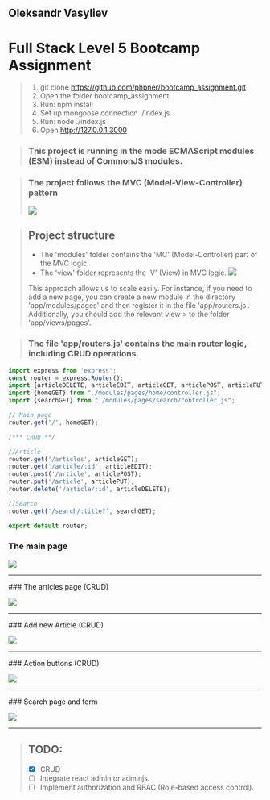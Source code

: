 ## Oleksandr Vasyliev

# Full Stack Level 5 Bootcamp Assignment

> 1. git clone https://github.com/phpner/bootcamp_assignment.git
> 2. Open the folder bootcamp_assignment
> 3. Run: npm install
> 4. Set up mongoose connection ./index.js
> 5. Run: node ./index.js
> 6. Open http://127.0.0.1:3000


> ### This project is running in the mode ECMAScript modules (ESM) instead of CommonJS modules.


> ### The project follows the MVC (Model-View-Controller) pattern
> ![](https://dl4.joxi.net/drive/2024/02/04/0031/2220/2087084/84/4e9ee4ebb2.jpg)


> ## Project structure
> * The 'modules' folder contains the 'MC' (Model-Controller) part of the MVC logic.
> * The 'view' folder represents the 'V' (View) in MVC logic.
> ![](https://dl3.joxi.net/drive/2024/02/04/0031/2220/2087084/84/387d89aa51.jpg)
>
> This approach allows us to scale easily. For instance, if you need to add a new page, you can create a new module in the
> directory 'app/modules/pages' and then register it in the file 'app/routers.js'. Additionally, you should add the relevant
> view > to the folder 'app/views/pages'.


> ### The file 'app/routers.js' contains the main router logic, including CRUD operations.
```js 
import express from 'express';
const router = express.Router();
import {articleDELETE, articleEDIT, articleGET, articlePOST, articlePUT} from "./modules/pages/article/controller.js";
import {homeGET} from "./modules/pages/home/controller.js";
import {searchGET} from "./modules/pages/search/controller.js";

// Main page
router.get('/', homeGET);

/*** CRUD **/

//Article
router.get('/articles', articleGET);
router.get('/article/:id', articleEDIT);
router.post('/article', articlePOST);
router.put('/article', articlePUT);
router.delete('/article/:id', articleDELETE);

//Search
router.get('/search/:title?', searchGET);

export default router;
```

###  The main page

![](https://dl3.joxi.net/drive/2024/02/04/0031/2220/2087084/84/62301e52fe.jpg)
<hr>
### The articles page (CRUD)

![](https://dl4.joxi.net/drive/2024/02/04/0031/2220/2087084/84/132f237984.jpg)
<hr>
### Add new Article (CRUD)

![](https://dl3.joxi.net/drive/2024/02/04/0031/2220/2087084/84/9d279ce088.jpg)
<hr>
### Action buttons (CRUD)

![](https://dl4.joxi.net/drive/2024/02/04/0031/2220/2087084/84/7ba9d6fa73.jpg)
<hr>
### Search page and form

![](https://dl3.joxi.net/drive/2024/02/04/0031/2220/2087084/84/874266d2c1.jpg)
<hr>

> ## TODO:
> * [x] CRUD
> * [ ] Integrate react admin or adminjs.
> * [ ] Implement authorization  and  RBAC (Role-based access control). 
